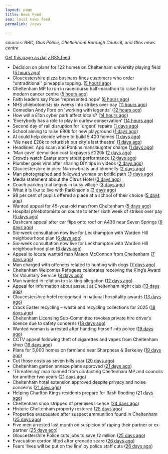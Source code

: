 ```yaml
---
layout: page
title: News Feed
seo: local news feed
permalink: /news

---
```


_sources: BBC, Glos Police, Cheltenham Borough Council, and Glos news centre_

[Get this page as daily RSS feed](/news.xml)

<!-- news_marker starts -->
- Decision on plans for 122 homes on Cheltenham university playing field ([5 hours ago](https://gloucesternewscentre.co.uk/decision-on-plans-for-122-homes-on-cheltenham-university-playing-field/))
- Gloucestershire pizza business fines customers who order “untraditional” pineapple topping. ([5 hours ago](https://gloucesternewscentre.co.uk/gloucestershire-pizza-business-fines-customers-who-order-untraditional-pineapple-topping/))
- Cheltenham MP to run in racecourse half-marathon to raise funds for modern cancer centre ([5 hours ago](https://gloucesternewscentre.co.uk/cheltenham-mp-to-run-in-racecourse-half-marathon-to-raise-funds-for-modern-cancer-centre/))
- Faith leaders say Pope 'represented hope' ([6 hours ago](https://www.bbc.com/news/articles/cjew1v30ej8o))
- NHS phlebotomists six weeks into strikes over pay ([11 hours ago](https://www.bbc.com/news/articles/cly81x3zz2mo))
- Comedian Andy Ford on 'working with legends' ([12 hours ago](https://www.bbc.com/news/videos/c1me7r8px1vo))
- How will a £1bn cyber park affect locals? ([14 hours ago](https://www.bbc.com/news/articles/c86jjggz1gwo))
- 'Everybody has a role to play in curlew conservation' ([14 hours ago](https://www.bbc.com/news/articles/c20x1l39q77o))
- Second day of rail disruption for 'urgent' repairs ([1 days ago](https://www.bbc.com/news/articles/c5y62kpxp96o))
- School aiming to raise £80k for new playground ([1 days ago](https://www.bbc.com/news/articles/c2kvzvz0wlvo))
- AI could help decide where to build 5,400 homes ([1 days ago](https://www.bbc.com/news/articles/c1me8kx4e2mo))
- 'We need £20k to refurbish our city's last theatre' ([1 days ago](https://www.bbc.com/news/articles/ce92rln7292o))
- Headlines: App scam and Pontins manslaughter charge ([1 days ago](https://www.bbc.com/news/articles/cn5xq0evyxqo))
- 'Man cave' demolition cost taxpayers £220k ([2 days ago](https://www.bbc.com/news/articles/creq3q85xn5o))
- Crowds watch Easter story street performance ([2 days ago](https://www.bbc.com/news/articles/cy8q4xpw6v6o))
- Plumber goes viral after sharing DIY tips in videos ([2 days ago](https://www.bbc.com/news/articles/ckgxxv4zvevo))
- Gloucestershire in pics: Narrowboats and bluebells ([2 days ago](https://www.bbc.com/news/articles/crrzjj4e0qqo))
- Man photographed and followed woman on bridle path ([3 days ago](https://www.bbc.com/news/articles/clywg70lnwko))
- Media statement about the Citrus Hotel ([3 days ago](https://www.cheltenham.gov.uk/news/article/3004/media_statement_about_the_citrus_hotel))
- Coach parking trial begins in busy village ([3 days ago](https://www.bbc.com/news/articles/cvg777d297yo))
- What it is like to live with Parkinson's ([3 days ago](https://www.bbc.com/news/articles/cj3xxen5v0vo))
- 98 per cent of pupils offered a place at a school of their choice ([5 days ago](https://gloucesternewscentre.co.uk/98-per-cent-of-pupils-offered-a-place-at-a-school-of-their-choice/))
- Wanted appeal for 45-year-old man from Cheltenham ([5 days ago](https://gloucesternewscentre.co.uk/wanted-appeal-for-45-year-old-man-from-cheltenham/))
- Hospital phlebotomists on course to enter sixth week of strikes over pay ([5 days ago](https://gloucesternewscentre.co.uk/hospital-phlebotomists-on-course-to-enter-sixth-week-of-strikes-over-pay/))
- Dashcam appeal after car flips onto roof on A436 near Seven Springs ([6 days ago](https://gloucesternewscentre.co.uk/dashcam-appeal-after-car-flips-onto-roof-on-a436-near-seven-springs/))
- Six-week consultation now live for Leckhampton with Warden Hill neighbourhood plan ([6 days ago](https://gloucesternewscentre.co.uk/six-week-consultation-now-live-for-leckhampton-with-warden-hill-neighbourhood-plan-2/))
- Six-week consultation now live for Leckhampton with Warden Hill neighbourhood plan ([6 days ago](https://www.cheltenham.gov.uk/news/article/3003/six-week_consultation_now_live_for_leckhampton_with_warden_hill_neighbourhood_plan))
- Appeal to locate wanted man Mason McConnon from Cheltenham ([7 days ago](https://gloucesternewscentre.co.uk/appeal-to-locate-wanted-man-mason-mcconnon-from-cheltenham/))
- Man charged with offences related to hunting with dogs ([7 days ago](https://gloucesternewscentre.co.uk/man-charged-with-offences-related-to-hunting-with-dogs/))
- Cheltenham Welcomes Refugees celebrates receiving the King’s Award for Voluntary Service ([8 days ago](https://gloucesternewscentre.co.uk/cheltenham-welcomes-refugees-celebrates-receiving-the-kings-award-for-voluntary-service/))
- Man wanted in relation to stalking allegation ([12 days ago](https://gloucesternewscentre.co.uk/man-wanted-in-relation-to-stalking-allegation/))
- Appeal for information about assault at Cheltenham night club ([13 days ago](https://gloucesternewscentre.co.uk/appeal-for-information-about-assault-at-cheltenham-night-club/))
- Gloucestershire hotel recognised in national hospitality awards ([13 days ago](https://gloucesternewscentre.co.uk/gloucestershire-hotel-recognised-in-national-hospitality-awards/))
- Crack Easter recycling – waste and recycling collections for 2025 ([18 days ago](https://www.cheltenham.gov.uk/news/article/3002/crack_easter_recycling_%E2%80%93_waste_and_recycling_collections_for_2025))
- Cheltenham Licensing Sub-Committee revokes private hire driver’s licence due to safety concerns ([18 days ago](https://www.cheltenham.gov.uk/news/article/3001/cheltenham_licensing_sub-committee_revokes_private_hire_drivers_licence_due_to_safety_concerns))
- Wanted woman is arrested after handing herself into police ([19 days ago](https://gloucesternewscentre.co.uk/wanted-woman-is-arrested-after-handing-herself-into-police/))
- CCTV appeal following theft of cigarettes and vapes from Cheltenham shop ([19 days ago](https://gloucesternewscentre.co.uk/cctv-appeal-following-theft-of-cigarettes-and-vapes-from-cheltenham-shop/))
- Plans for 5,000 homes on farmland near Sharpness & Berkeley ([19 days ago](https://www.bbc.co.uk/sounds/play/p0l1v3k3))
- Cut those costs as seven bills soar ([20 days ago](https://www.bbc.co.uk/sounds/play/p0l1mstk))
- Cheltenham garden annexe plans approved ([21 days ago](https://gloucesternewscentre.co.uk/cheltenham-garden-annexe-plans-approved/))
- ‘Threatening’ man banned from contacting Cheltenham MP and councils for another two years ([21 days ago](https://gloucesternewscentre.co.uk/threatening-man-banned-from-contacting-cheltenham-mp-and-councils-for-another-two-years/))
- Cheltenham hotel extension approved despite privacy and noise concerns ([21 days ago](https://gloucesternewscentre.co.uk/cheltenham-hotel-extension-approved-despite-privacy-and-noise-concerns/))
- Helping Charlton Kings residents prepare for flash flooding ([21 days ago](https://www.cheltenham.gov.uk/news/article/3000/helping_charlton_kings_residents_prepare_for_flash_flooding))
- Cheltenham shop stripped of premises licence ([24 days ago](https://gloucesternewscentre.co.uk/cheltenham-shop-stripped-of-premises-licence/))
- Historic Cheltenham property restored ([25 days ago](https://gloucesternewscentre.co.uk/historic-cheltenham-property-restored/))
- Properties evacauated after suspect ammunition found in Cheltenham ([25 days ago](https://gloucesternewscentre.co.uk/propeties-evacauated-after-suspect-ammuintion-found-in-cheltenham/))
- Five men arrested last month on suspicion of raping their partner or ex-partner ([25 days ago](https://gloucesternewscentre.co.uk/five-men-arrested-last-month-on-suspicion-of-raping-their-partner-or-ex-partner/))
- Gloucestershire Police cuts jobs to save 12 million ([25 days ago](https://www.bbc.co.uk/sounds/play/p0l0mzhx))
- Evacuation cordon lifted after grenade scare ([26 days ago](https://gloucesternewscentre.co.uk/evacuation-cordon-lifted-after-grenade-scare/))
- Fears ‘lives will be put on the line’ by police staff cuts ([26 days ago](https://gloucesternewscentre.co.uk/fears-lives-will-be-put-on-the-line-by-police-staff-cuts/))

<!-- news_marker ends -->
